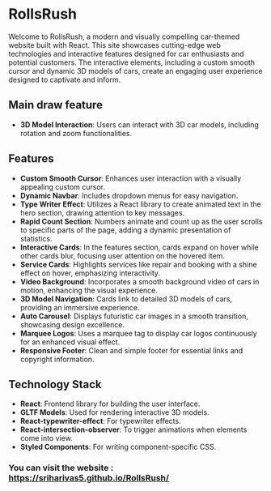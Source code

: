 # RollsRush

Welcome to RollsRush, a modern and visually compelling car-themed website built with React. This site showcases cutting-edge web technologies and interactive features designed for car enthusiasts and potential customers. The interactive elements, including a custom smooth cursor and dynamic 3D models of cars, create an engaging user experience designed to captivate and inform.

## Main draw feature
- **3D Model Interaction**: Users can interact with 3D car models, including rotation and zoom functionalities.

## Features
- **Custom Smooth Cursor**: Enhances user interaction with a visually appealing custom cursor.
- **Dynamic Navbar**: Includes dropdown menus for easy navigation.
- **Type Writer Effect**: Utilizes a React library to create animated text in the hero section, drawing attention to key messages.
- **Rapid Count Section**: Numbers animate and count up as the user scrolls to specific parts of the page, adding a dynamic presentation of statistics.
- **Interactive Cards**: In the features section, cards expand on hover while other cards blur, focusing user attention on the hovered item.
- **Service Cards**: Highlights services like repair and booking with a shine effect on hover, emphasizing interactivity.
- **Video Background**: Incorporates a smooth background video of cars in motion, enhancing the visual experience.
- **3D Model Navigation**: Cards link to detailed 3D models of cars, providing an immersive experience.
- **Auto Carousel**: Displays futuristic car images in a smooth transition, showcasing design excellence.
- **Marquee Logos**: Uses a marquee tag to display car logos continuously for an enhanced visual effect.
- **Responsive Footer**: Clean and simple footer for essential links and copyright information.

## Technology Stack

- **React**: Frontend library for building the user interface.
- **GLTF Models**: Used for rendering interactive 3D models.
- **React-typewriter-effect**: For typewriter effects.
- **React-intersection-observer**: To trigger animations when elements come into view.
- **Styled Components**: For writing component-specific CSS.
### You can visit the website : https://sriharivas5.github.io/RollsRush/

